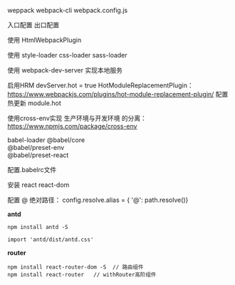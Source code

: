 weppack webpack-cli webpack.config.js

入口配置 出口配置

使用 HtmlWebpackPlugin

使用 style-loader css-loader sass-loader

使用 webpack-dev-server 实现本地服务

启用HRM devServer.hot = true HotModuleReplacementPlugin：https://www.webpackjs.com/plugins/hot-module-replacement-plugin/
配置热更新 module.hot

使用cross-env实现 生产环境与开发环境 的分离：https://www.npmjs.com/package/cross-env

babel-loader
@babel/core   
@babel/preset-env   
@babel/preset-react   

配置.babelrc文件

安装 react react-dom

配置 @ 绝对路径： config.resolve.alias = { '@': path.resolve()}

**antd**

```
npm install antd -S

import 'antd/dist/antd.css'
```

**router**

```
npm install react-router-dom -S  // 路由组件
npm install react-router   // withRouter高阶组件
```
